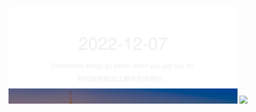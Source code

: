 <!-- [START DAILY SAYING] -->
<!-- Please keep comment here to allow auto-update -->
<p align="center">
  <img src="assets/daily-saying/2022-12-07.svg" height="196"/>
  <img src="https://dots365.onrender.com?d=2022-12-07" height="196"/>
</p>
<!-- [END DAILY SAYING] -->

<!-- <p align="center">
<img alt="profile views" src="https://komarev.com/ghpvc/?username=bubkoo&color=brightgreen&style=flat-square&label=PROFILE+VIEWS" />
</p> -->
